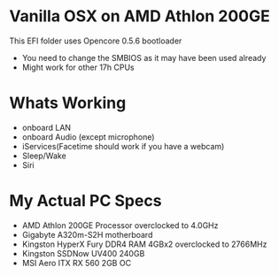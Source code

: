 # Vanilla OSX on AMD Athlon 200GE

This EFI folder uses Opencore 0.5.6 bootloader

  - You need to change the SMBIOS as it may have been used already
  - Might work for other 17h CPUs

# Whats Working

  - onboard LAN
  - onboard Audio (except microphone)
  - iServices(Facetime should work if you have a webcam)
  - Sleep/Wake
  - Siri

# My Actual PC Specs
  - AMD Athlon 200GE Processor overclocked to 4.0GHz
  - Gigabyte A320m-S2H motherboard
  - Kingston HyperX Fury DDR4 RAM 4GBx2 overclocked to 2766MHz
  - Kingston SSDNow UV400 240GB
  - MSI Aero ITX RX 560 2GB OC
